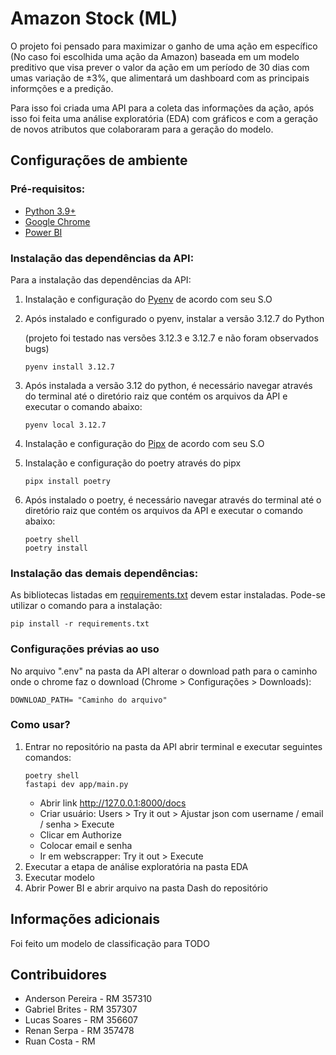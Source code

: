 # Amazon Stock (ML)
O projeto foi pensado para maximizar o ganho de uma ação em específico (No caso foi escolhida uma ação da Amazon) baseada em um modelo preditivo que visa prever o valor da ação em um período de 30 dias com umas variação de ±3%, que alimentará um dashboard com as principais informções e a predição.

Para isso foi criada uma API para a coleta das informações da ação, após isso foi feita uma análise exploratória (EDA) com gráficos e com a geração de novos atributos que colaboraram para a geração do modelo.


## Configurações de ambiente
### Pré-requisitos:

- [Python 3.9+](https://www.python.org)
- [Google Chrome](https://www.google.com/intl/pt-BR/chrome/)
- [Power BI](https://www.microsoft.com/pt-br/power-platform/products/power-bi/downloads)

### Instalação das dependências da API:
Para a instalação das dependências da API:

1. Instalação e configuração do [Pyenv](https://github.com/pyenv/pyenv) de acordo com seu S.O 

2. Após instalado e configurado o pyenv, instalar a versão 3.12.7 do Python 

    (projeto foi testado nas versões 3.12.3 e 3.12.7 e não foram observados bugs) 
    ```
    pyenv install 3.12.7
    ```

3. Após instalada a versão 3.12 do python, é necessário navegar através do terminal até o diretório raiz que contém os arquivos da API e executar o comando abaixo:

    ```
    pyenv local 3.12.7
    ```
 
4. Instalação e configuração do [Pipx](https://pipx.pypa.io/stable/) de acordo com seu S.O 

5. Instalação e configuração do poetry através do pipx
    ```
    pipx install poetry
    ```
6. Após instalado o poetry, é necessário navegar através do terminal até o diretório raiz que contém os arquivos da API e executar o comando abaixo:
    ```
    poetry shell
    poetry install 
    ```

### Instalação das demais dependências:
As bibliotecas listadas em [requirements.txt](requirements.txt) devem estar instaladas.
Pode-se utilizar o comando para a instalação:

```
pip install -r requirements.txt
```
### Configurações prévias ao uso

No arquivo ".env" na pasta da API alterar o download path para o caminho onde o chrome faz o download (Chrome > Configurações > Downloads):

```
DOWNLOAD_PATH= "Caminho do arquivo"
```

### Como usar?

1. Entrar no repositório na pasta da API abrir terminal e executar seguintes comandos:
    ```
    poetry shell
    fastapi dev app/main.py
    ```
    * Abrir link http://127.0.0.1:8000/docs 
    * Criar usuário: Users > Try it out > Ajustar json com username / email / senha > Execute
    * Clicar em Authorize
    * Colocar email e senha
    * Ir em webscrapper: Try it out > Execute  
2. Executar a etapa de análise exploratória na pasta EDA 
3. Executar modelo 
4. Abrir Power BI e abrir arquivo na pasta Dash do repositório

## Informações adicionais

Foi feito um modelo de classificação para TODO

## Contribuidores

* Anderson Pereira - RM 357310
* Gabriel Brites - RM 357307
* Lucas Soares - RM 356607
* Renan Serpa - RM 357478
* Ruan Costa - RM 

